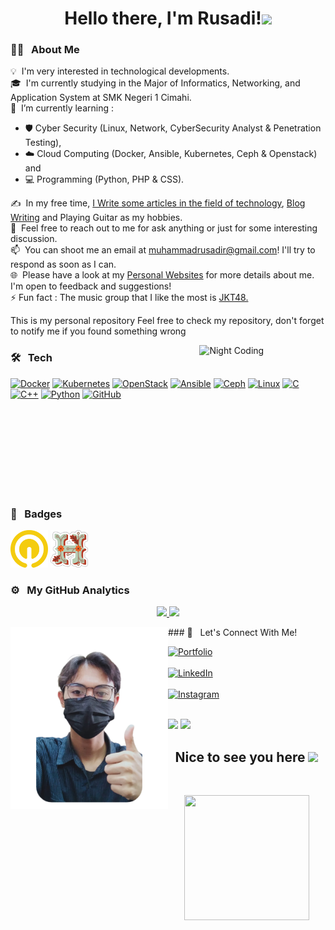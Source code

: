 
<!--
**rusadirr/rusadirr** is a ✨ _special_ ✨ repository because its `README.md` (this file) appears on your GitHub profile.

Here are some ideas to get you started:

- 🔭 I’m currently working on ...
- 🌱 I’m currently learning ...
- 👯 I’m looking to collaborate on ...
- 🤔 I’m looking for help with ...
- 💬 Ask me about ...
- 📫 How to reach me: ...
- 😄 Pronouns: ...
- ⚡ Fun fact: ...
-->

<h1 align="center">Hello there, I'm Rusadi!<img src="https://raw.githubusercontent.com/MartinHeinz/MartinHeinz/master/wave.gif" width="30px"></h1>

### 👨‍💻 &nbsp; About Me

💡 &nbsp;I'm very interested in technological developments.\
🎓 &nbsp;I'm currently studying in the Major of Informatics, Networking, and Application System at SMK Negeri 1 Cimahi.\
🌱 &nbsp;I’m currently learning : 
- 🛡️ Cyber Security (Linux, Network, CyberSecurity Analyst & Penetration Testing), 
- ☁️ Cloud Computing (Docker, Ansible, Kubernetes, Ceph & Openstack) and 
- 💻 Programming (Python, PHP & CSS).

✍️ &nbsp;In my free time, [I Write some articles in the field of technology](https://project.rusadi.me/), [Blog Writing](https://blog.rusadi.me/) and Playing Guitar as my hobbies.\
💬 &nbsp;Feel free to reach out to me for ask anything or just for some interesting discussion.\
📫 &nbsp;You can shoot me an email at muhammadrusadir@gmail.com! I'll try to respond as soon as I can.\
🌐 &nbsp;Please have a look at my [Personal Websites](https://rusadi.me) for more details about me. I'm open to feedback and suggestions! \
⚡ Fun fact : The music group that I like the most is [JKT48.](https://jkt48.com/)

This is my personal repository Feel free to check my repository, don't forget to notify me if you found something wrong 

<img width="40%" alt="Night Coding" src="https://i.pinimg.com/originals/e4/26/70/e426702edf874b181aced1e2fa5c6cde.gif" align="right"/>

### 🛠️ &nbsp; Tech
[![Docker](https://img.shields.io/badge/docker-%230db7ed.svg?style=for-the-badge&logo=docker&logoColor=white)](https://www.docker.com/)
[![Kubernetes](https://img.shields.io/badge/kubernetes-%23326ce5.svg?style=for-the-badge&logo=kubernetes&logoColor=white)](https://kubernetes.io/)
[![OpenStack](https://img.shields.io/badge/Openstack-%23f01742.svg?style=for-the-badge&logo=openstack&logoColor=white)](https://www.openstack.org/)
[![Ansible](https://img.shields.io/badge/ansible-%231A1918.svg?style=for-the-badge&logo=ansible&logoColor=white)](https://www.ansible.com/)
[![Ceph](https://img.shields.io/badge/ceph-%23EF5C55.svg?&style=for-the-badge&logo=ceph&logoColor=white)](https://ceph.io/en/)
[![Linux](https://img.shields.io/badge/-Linux-fcc624?style=for-the-badge&logo=linux&logoColor=white)](https://www.linuxfoundation.org/)
[![C](https://img.shields.io/badge/C-00599C?style=for-the-badge&logo=c&logoColor=white)](https://www.cprogramming.com/")
[![C++](https://img.shields.io/badge/C%2B%2B-00599C?style=for-the-badge&logo=c%2B%2B&logoColor=white)](https://isocpp.org/std/the-standard)
[![Python](https://img.shields.io/badge/Python-FFD43B?style=for-the-badge&logo=python&logoColor=darkgreen)](https://www.python.org)
[![GitHub](https://img.shields.io/badge/GitHub-100000?style=for-the-badge&logo=github&logoColor=white)](https://github.com/)

<!--

[![]()]()

-->

<br><br>
<br><br>
<br><br>
<br><br>

### <summary>🥇 &nbsp; Badges <br></summary>
<a href="https://www.qwiklabs.com/public_profiles/d6de05fa-537a-4759-9b2b-ba310126bea0"><img src="Badges/Qwiklabs.png" alt="Qwiklabs Badge" width="60" height="60"></a>
<a href="https://hacktoberfest.digitalocean.com/"><img src="Badges/Hacktoberfest21.png" alt="Hacktoberfest21 Badge" width="60" height="60"></a>

### <summary>⚙️ &nbsp; My GitHub Analytics</summary>
<p align="center">
<a href="https://github.com/rusadirr">
  <img height="180em" src="https://github-readme-stats-eight-theta.vercel.app/api?username=rusadirr&show_icons=true&theme=algolia&include_all_commits=true&count_private=true"/>
  <img height="180em" src="https://github-readme-stats-eight-theta.vercel.app/api/top-langs/?username=rusadirr&layout=compact&langs_count=8&theme=algolia"/>
</a>
</p>

<!-- 




BUAT BLOG  





-->

<img src ="Images/rusadi.png" align = "left" width = 50%>
### 🔗 &nbsp; Let's Connect With Me!

[<img align="top" alt="Portfolio" src="https://img.shields.io/badge/Portfolio-%23000000.svg?style=for-the-badge&logo=firefox&logoColor=#FF7139" />](https://rusadi.me/)
<br><br>
[<img align="top" alt="LinkedIn" src="https://img.shields.io/badge/LinkedIn-0077B5?style=for-the-badge&logo=linkedin&logoColor=white" />](http://www.linkedin.com/in/rusadirr)
<br><br>
[<img align="top" alt="Instagram" src="https://img.shields.io/badge/Instagram-E4405F?style=for-the-badge&logo=instagram&logoColor=white" />](https://www.instagram.com/rusadirr/)
<br><br>

[![](https://img.shields.io/badge/Portfolio-%23000000.svg?style=for-the-badge&logo=firefox&logoColor=#FF7139)](https://rusadi.me/)
[![](https://img.shields.io/badge/LinkedIn-0077B5?style=for-the-badge&logo=linkedin&logoColor=white)](https://www.linkedin.com/in/rusadirr/)


<h2 align='center'>Nice to see you here <img src="https://raw.githubusercontent.com/MartinHeinz/MartinHeinz/master/wave.gif" width="30px"></h2>
<br>
<p align='center'>
<img src="https://www.kibrispdr.org/dwn/6/background-thank-you-bergerak.gif" width="200" height="200" frameBorder="0" class="giphy-embed" allowFullScreen></img></p>
<br>
